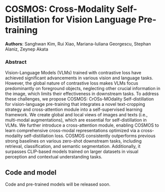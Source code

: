 # COSMOS: Cross-Modality Self-Distillation for Vision Language Pre-training

__Authors__: Sanghwan Kim, Rui Xiao, Mariana-Iuliana Georgescu, Stephan Alaniz, Zeynep Akata

### Abstract
Vision-Language Models (VLMs) trained with contrastive loss have achieved significant advancements in various vision and language tasks. However, the global nature of contrastive loss makes VLMs focus predominantly on foreground objects, neglecting other crucial information in the image, which limits their effectiveness in downstream tasks. To address these challenges, we propose COSMOS: CrOSs-MOdality Self-distillation for vision-language pre-training that integrates a novel text-cropping strategy and cross-attention module into a self-supervised learning framework. We create global and local views of images and texts (i.e., multi-modal augmentations), which are essential for self-distillation in VLMs. We further introduce a cross-attention module, enabling COSMOS to learn comprehensive cross-modal representations optimized via a cross-modality self-distillation loss. COSMOS consistently outperforms previous strong baselines on various zero-shot downstream tasks, including retrieval, classification, and semantic segmentation. Additionally, it surpasses CLIP-based models trained on larger datasets in visual perception and contextual understanding tasks. 

## Code and model
Code and pre-trained models will be released soon. 
